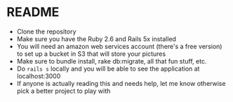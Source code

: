 # README
* Clone the repository
* Make sure you have the Ruby 2.6 and Rails 5x installed
* You will need an amazon web services account (there's a free version) to set up a bucket in S3 that will store your pictures
* Make sure to bundle install, rake db:migrate, all that fun stuff, etc.
* Do `rails s` locally and you will be able to see the application at localhost:3000
* If anyone is actually reading this and needs help, let me know otherwise pick a better project to play with
